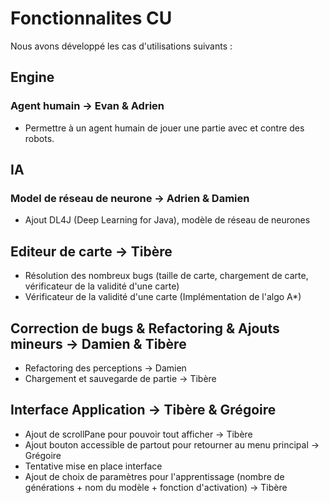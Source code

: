 # Fonctionnalites CU

Nous avons développé les cas d'utilisations suivants :

## Engine

### Agent humain -> Evan & Adrien

- Permettre à un agent humain de jouer une partie avec et contre des robots.

## IA

### Model de réseau de neurone -> Adrien & Damien

- Ajout DL4J (Deep Learning for Java), modèle de réseau de neurones

## Editeur de carte -> Tibère

- Résolution des nombreux bugs (taille de carte, chargement de carte, vérificateur de la validité d'une carte)
- Vérificateur de la validité d'une carte (Implémentation de l'algo A*)

## Correction de bugs & Refactoring & Ajouts mineurs -> Damien & Tibère

- Refactoring des perceptions -> Damien
- Chargement et sauvegarde de partie -> Tibère

## Interface Application -> Tibère & Grégoire

- Ajout de scrollPane pour pouvoir tout afficher -> Tibère
- Ajout bouton accessible de partout pour retourner au menu principal -> Grégoire
- Tentative mise en place interface 
- Ajout de choix de paramètres pour l'apprentissage (nombre de générations + nom du modèle + fonction d'activation) -> Tibère
